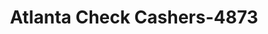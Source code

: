 ---
f_zip-code: 30501
f_state-code: GA
title: Atlanta Check Cashers-4873
f_phone: 770-536-2612
f_city-only: Gainesville
f_address: 425 Atlanta Hwy Gainesville
f_location-unique-id: '4873'
slug: atlanta-check-cashers-4873
updated-on: '2024-05-30T13:46:58.046Z'
created-on: '2024-05-30T13:36:59.803Z'
published-on: '2024-05-30T13:54:32.469Z'
f_city-state: cms/city/gainesville-ga.md
f_company: cms/company/atlanta-check-cashers.md
f_state: cms/state/georgia.md
layout: '[payday-loan].html'
tags: payday-loan
---